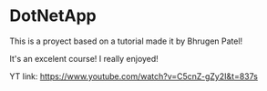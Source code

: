# DotNetApp

This is a proyect based on a tutorial made it by Bhrugen Patel! 

It's an excelent course! I really enjoyed! 

YT link: https://www.youtube.com/watch?v=C5cnZ-gZy2I&t=837s
